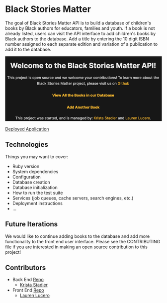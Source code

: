 # Black Stories Matter 
The goal of Black Stories Matter API is to build a database of children's books by Black authors for educators, families and youth. 
If a book is not already listed, users can visit the API interface to add children's books by Black authors to the database.
Add a title by entering the 10 digit ISBN number assigned to each separate edition and variation of a publication to add it to the database.

![Screenshots](api-ui.png)

[Deployed Application](https://black-stories-matter-api.herokuapp.com/)

## Technologies
Things you may want to cover:
* Ruby version
* System dependencies
* Configuration
* Database creation
* Database initialization
* How to run the test suite
* Services (job queues, cache servers, search engines, etc.)
* Deployment instructions
* ...

## Future Iterations
We would like to continue adding books to the database and add more functionality to the front end user interface.
Please see the CONTRIBUTING file if you are interested in making an open source contribution to this project!

## Contributors
- Back End [Repo](https://github.com/Black-Stories-Matter/black_stories_matter_api) 
  - [Krista Stadler](https://github.com/kristastadler)
- Front End [Repo](https://github.com/Black-Stories-Matter/black-stories-matter-fe) 
  - [Lauren Lucero](https://github.com/laurenlucero)
